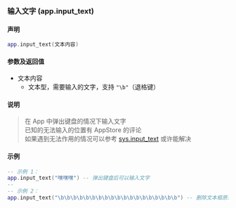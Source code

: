 ### 输入文字 \(**app\.input\_text**\)


#### 声明
```lua
app.input_text(文本内容)
```


#### 参数及返回值
- 文本内容
    - 文本型，需要输入的文字，支持 `"\b"`（退格键）


#### 说明
> 在 App 中弹出键盘的情况下输入文字  
> 已知的无法输入的位置有 AppStore 的评论  
> 如果遇到无法作用的情况可以参考 [sys.input_text](/Handbook/sys/sys.input_text.md) 或许能解决  


#### 示例  
```lua
-- 示例 1：
app.input_text("嘿嘿嘿") -- 弹出键盘后可以输入文字
--
-- 示例 2：
app.input_text("\b\b\b\b\b\b\b\b\b\b\b\b\b\b\b\b\b\b\b") -- 删除文本框原来的内容
```
